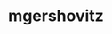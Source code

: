 ---
title: mgershovitz
github: https://github.com/mgershovitz
mode: dark
transition: 3s
archetype:
  - Little Bit of Everything
---